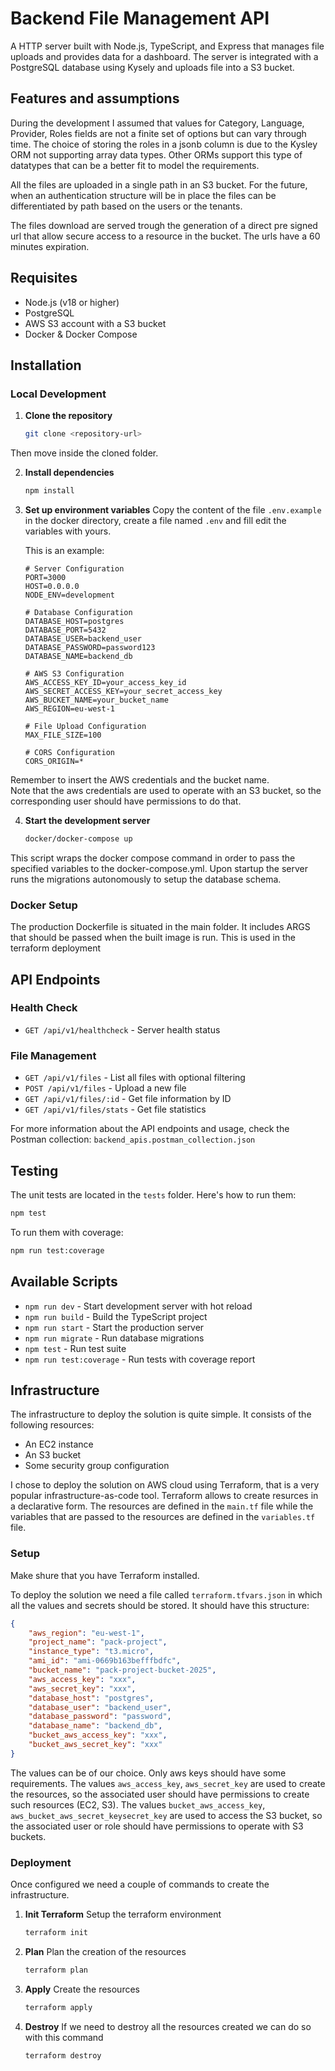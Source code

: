 # Backend File Management API

A HTTP server built with Node.js, TypeScript, and Express that manages file uploads and provides data for a dashboard.
The server is integrated with a PostgreSQL database using Kysely and uploads file into a S3 bucket.

## Features and assumptions
During the development I assumed that values for Category, Language, Provider, Roles fields are not a finite set of options
but can vary through time. 
The choice of storing the roles in a jsonb column is due to the Kysley ORM not supporting array data types. Other ORMs support
this type of datatypes that can be a better fit to model the requirements. 

All the files are uploaded in a single path in an S3 bucket. For the future, when an authentication structure will be in place the files
can be differentiated by path based on the users or the tenants. 

The files download are served trough the generation of a direct pre signed url that allow secure access to a resource in the bucket. The urls
have a 60 minutes expiration. 

## Requisites

- Node.js (v18 or higher)
- PostgreSQL
- AWS S3 account with a S3 bucket
- Docker & Docker Compose

## Installation

### Local Development

1. **Clone the repository**
   ```bash
   git clone <repository-url>
   ```
Then move inside the cloned folder. 

2. **Install dependencies**
   ```bash
   npm install
   ```

3. **Set up environment variables**
   Copy the content of the file `.env.example` in the docker directory, 
   create a file named `.env` and fill edit the variables with yours.
   
   This is an example:
   ```env
   # Server Configuration
   PORT=3000
   HOST=0.0.0.0
   NODE_ENV=development

   # Database Configuration
   DATABASE_HOST=postgres
   DATABASE_PORT=5432
   DATABASE_USER=backend_user
   DATABASE_PASSWORD=password123
   DATABASE_NAME=backend_db

   # AWS S3 Configuration
   AWS_ACCESS_KEY_ID=your_access_key_id
   AWS_SECRET_ACCESS_KEY=your_secret_access_key
   AWS_BUCKET_NAME=your_bucket_name
   AWS_REGION=eu-west-1

   # File Upload Configuration
   MAX_FILE_SIZE=100

   # CORS Configuration
   CORS_ORIGIN=*
   ```
Remember to insert the AWS credentials and the bucket name.    
Note that the aws credentials are used to operate with an S3 bucket, so the corresponding user should have permissions to do that.

4. **Start the development server**
   ```bash
   docker/docker-compose up
   ```
This script wraps the docker compose command in order to pass the specified variables to the docker-compose.yml.
Upon startup the server runs the migrations autonomously to setup the database schema.

### Docker Setup
The production Dockerfile is situated in the main folder.
It includes ARGS that should be passed when the built image is run. This is used in the terraform deployment

## API Endpoints

### Health Check
- `GET /api/v1/healthcheck` - Server health status

### File Management
- `GET /api/v1/files` - List all files with optional filtering
- `POST /api/v1/files` - Upload a new file
- `GET /api/v1/files/:id` - Get file information by ID
- `GET /api/v1/files/stats` - Get file statistics

For more information about the API endpoints and usage, check the Postman collection: `backend_apis.postman_collection.json`

## Testing
The unit tests are located in the `tests` folder.
Here's how to run them:
```bash
npm test
```
To run them with coverage:
```bash
npm run test:coverage
```

## Available Scripts
- `npm run dev` - Start development server with hot reload
- `npm run build` - Build the TypeScript project
- `npm run start` - Start the production server
- `npm run migrate` - Run database migrations
- `npm test` - Run test suite
- `npm run test:coverage` - Run tests with coverage report


## Infrastructure

The infrastructure to deploy the solution is quite simple. It consists of the following resources: 

- An EC2 instance
- An S3 bucket
- Some security group configuration

I chose to deploy the solution on AWS cloud using Terraform, that is a very popular infrastructure-as-code tool.
Terraform allows to create resurces in a declarative form.
The resources are defined in the `main.tf` file while the variables that are passed to the resources are defined in the `variables.tf` file.

### Setup

Make shure that you have Terraform installed.

To deploy the solution we need a file called `terraform.tfvars.json` in which all the 
values and secrets should be stored. It should have this structure:

```json
{
    "aws_region": "eu-west-1",
    "project_name": "pack-project",
    "instance_type": "t3.micro",
    "ami_id": "ami-0669b163befffbdfc",
    "bucket_name": "pack-project-bucket-2025",
    "aws_access_key": "xxx",
    "aws_secret_key": "xxx",
    "database_host": "postgres",
    "database_user": "backend_user",
    "database_password": "password",
    "database_name": "backend_db",
    "bucket_aws_access_key": "xxx",
    "bucket_aws_secret_key": "xxx"
}
```

The values can be of our choice. Only aws keys should have some requirements.
The values `aws_access_key`, `aws_secret_key` are used to create the resources, so the associated user should have 
permissions to create such resources (EC2, S3).
The values `bucket_aws_access_key`, `aws_bucket_aws_secret_keysecret_key` are used to access the S3 bucket, so the associated 
user or role should have permissions to operate with S3 buckets. 

### Deployment

Once configured we need a couple of commands to create the infrastructure.

1. **Init Terraform**
Setup the terraform environment
   ```bash
   terraform init
   ```
2. **Plan**
Plan the creation of the resources
   ```bash
   terraform plan
   ```

3. **Apply**
Create the resources
   ```bash
   terraform apply
   ```

4. **Destroy**
If we need to destroy all the resources created we can do so with this command
   ```bash
   terraform destroy
   ```






